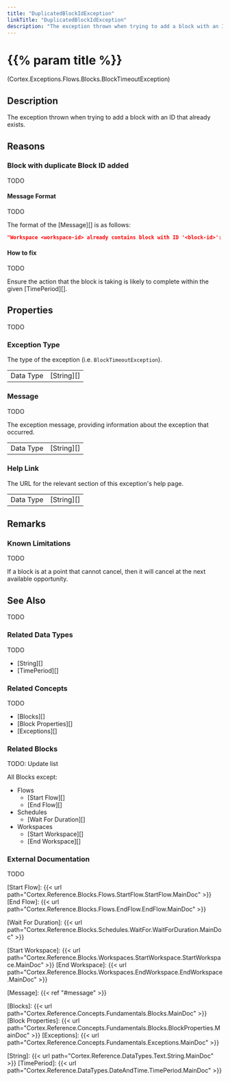 ```yaml
---
title: "DuplicatedBlockIdException"
linkTitle: "DuplicatedBlockIdException"
description: "The exception thrown when trying to add a block with an ID that already exists."
---
```


# {{% param title %}}

<p class="namespace">(Cortex.Exceptions.Flows.Blocks.BlockTimeoutException)</p>

## Description

The exception thrown when trying to add a block with an ID that already exists.

## Reasons

### Block with duplicate Block ID added

TODO

#### Message Format

TODO

The format of the [Message][] is as follows:

```json
"Workspace <workspace-id> already contains block with ID '<block-id>': {2}"
```

#### How to fix

TODO

Ensure the action that the block is taking is likely to complete within the given [TimePeriod][].

## Properties

TODO

### Exception Type

The type of the exception (i.e. `BlockTimeoutException`).

| | |
|-----------|------------|
| Data Type | [String][] |

### Message

TODO

The exception message, providing information about the exception that occurred.

| | |
|-----------|------------|
| Data Type | [String][] |

### Help Link

The URL for the relevant section of this exception's help page.

| | |
|-----------|------------|
| Data Type | [String][] |

## Remarks

### Known Limitations

TODO

If a block is at a point that cannot cancel, then it will cancel at the next available opportunity.

## See Also

TODO

### Related Data Types

TODO

* [String][]
* [TimePeriod][]

### Related Concepts

TODO

* [Blocks][]
* [Block Properties][]
* [Exceptions][]

### Related Blocks

TODO: Update list

All Blocks except:

* Flows
  * [Start Flow][]
  * [End Flow][]
* Schedules
  * [Wait For Duration][]
* Workspaces
  * [Start Workspace][]
  * [End Workspace][]
  
### External Documentation

TODO

[Start Flow]: {{< url path="Cortex.Reference.Blocks.Flows.StartFlow.StartFlow.MainDoc" >}}
[End Flow]: {{< url path="Cortex.Reference.Blocks.Flows.EndFlow.EndFlow.MainDoc" >}}

[Wait For Duration]: {{< url path="Cortex.Reference.Blocks.Schedules.WaitFor.WaitForDuration.MainDoc" >}}

[Start Workspace]: {{< url path="Cortex.Reference.Blocks.Workspaces.StartWorkspace.StartWorkspace.MainDoc" >}}
[End Workspace]: {{< url path="Cortex.Reference.Blocks.Workspaces.EndWorkspace.EndWorkspace.MainDoc" >}}

[Message]: {{< ref "#message" >}}

[Blocks]: {{< url path="Cortex.Reference.Concepts.Fundamentals.Blocks.MainDoc" >}}
[Block Properties]: {{< url path="Cortex.Reference.Concepts.Fundamentals.Blocks.BlockProperties.MainDoc" >}}
[Exceptions]: {{< url path="Cortex.Reference.Concepts.Fundamentals.Exceptions.MainDoc" >}}

[String]: {{< url path="Cortex.Reference.DataTypes.Text.String.MainDoc" >}}
[TimePeriod]: {{< url path="Cortex.Reference.DataTypes.DateAndTime.TimePeriod.MainDoc" >}}
